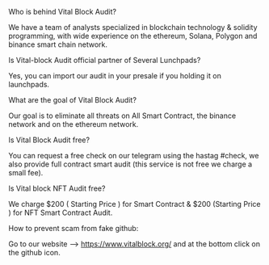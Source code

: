 Who is behind Vital Block Audit?

We have a team of analysts specialized in blockchain technology & solidity programming, with wide experience on the ethereum, Solana, Polygon and binance smart chain network.

Is Vital-block Audit official partner of Several Lunchpads?

Yes, you can import our audit in your presale if you holding it on launchpads.

What are the goal of Vital Block Audit?

Our goal is to eliminate all threats on All Smart Contract, the binance network and on the ethereum network.

Is Vital Block Audit free?

You can request a free check on our telegram using the hastag #check, we also provide full contract smart audit (this service is not free we charge a small fee).

Is Vital block NFT Audit free?

We charge $200 ( Starting Price ) for Smart Contract & $200 (Starting Price ) for NFT Smart Contract Audit.

How to prevent scam from fake github:

Go to our website --> https://www.vitalblock.org/ and at the bottom click on the github icon.

